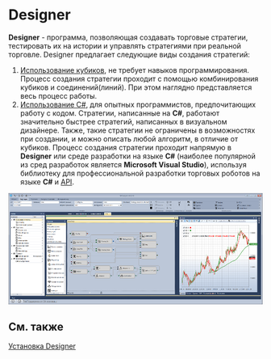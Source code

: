 # Designer

**Designer** \- программа, позволяющая создавать торговые стратегии, тестировать их на истории и управлять стратегиями при реальной торговле. Designer предлагает следующие виды создания стратегий: 

1. [Использование кубиков](Designer_Creating_strategy_out_of_blocks.md), не требует навыков программирования. Процесс создания стратегии проходит с помощью комбинирования кубиков и соединений(линий). При этом наглядно представляется весь процесс работы.
2. [Использование C\#](Designer_Creating_strategy_from_code.md), для опытных программистов, предпочитающих работу с кодом. Стратегии, написанные на **C\#**, работают значительно быстрее стратегий, написанных в визуальном дизайнере. Также, такие стратегии не ограничены в возможностях при создании, и можно описать любой алгоритм, в отличие от кубиков. Процесс создания стратегии проходит напрямую в **Designer** или среде разработки на языке **C\#** (наиболее популярной из сред разработок является **Microsoft Visual Studio**), используя библиотеку для профессиональной разработки торговых роботов на языке **C\#** и [API](StockSharpAbout.md).

![StockSharpTitle 0](../images/StockSharpTitle_0.png)

## См. также

[Установка Designer](Designer_Installation.md)
